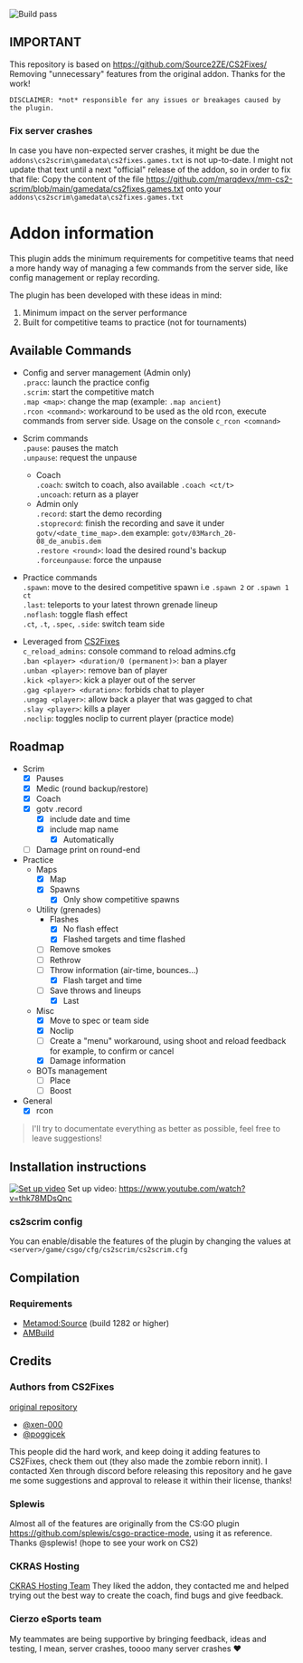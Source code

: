 ![Build pass](https://github.com/marqdevx/mm-cs2-scrim/actions/workflows/compile-metamod-addon.yaml/badge.svg)

## IMPORTANT
This repository is based on https://github.com/Source2ZE/CS2Fixes/
Removing "unnecessary" features from the original addon.
Thanks for the work!

```
DISCLAIMER: *not* responsible for any issues or breakages caused by the plugin. 
```

### Fix server crashes
In case you have non-expected server crashes, it might be due the `addons\cs2scrim\gamedata\cs2fixes.games.txt` is not up-to-date.
I might not update that text until a next "official" release of the addon, so in order to fix that file:
Copy the content of the file https://github.com/marqdevx/mm-cs2-scrim/blob/main/gamedata/cs2fixes.games.txt onto your `addons\cs2scrim\gamedata\cs2fixes.games.txt`

# Addon information
This plugin adds the minimum requirements for competitive teams that need a more handy way of managing a few commands from the server side, like config management or replay recording.

The plugin has been developed with these ideas in mind:
1. Minimum impact on the server performance
2. Built for competitive teams to practice (not for tournaments)

## Available Commands

* Config and server management (Admin only)  
  `.pracc`: launch the practice config  
  `.scrim`: start the competitive match  
  `.map <map>`: change the map (example: `.map ancient`)  
  `.rcon <command>`: workaround to be used as the old rcon, execute commands from server side. Usage on the console `c_rcon <comnand>`  

* Scrim commands  
  `.pause`: pauses the match  
  `.unpause`: request the unpause  
  * Coach  
    `.coach`: switch to coach, also available `.coach <ct/t>`  
    `.uncoach`: return as a player  
  * Admin only  
    `.record`: start the demo recording  
    `.stoprecord`: finish the recording and save it under `gotv/<date_time_map>.dem` example: `gotv/03March_20-08_de_anubis.dem`  
    `.restore <round>`: load the desired round's backup  
    `.forceunpause`: force the unpause  

* Practice commands  
    `.spawn`: move to the desired competitive spawn i.e `.spawn 2` or `.spawn 1 ct`  
    `.last`: teleports to your latest thrown grenade lineup  
    `.noflash`: toggle flash effect  
    `.ct`, `.t`, `.spec`, `.side`: switch team side  

* Leveraged from [CS2Fixes](https://github.com/Source2ZE/CS2Fixes/)  
  `c_reload_admins`: console command to reload admins.cfg  
  `.ban <player> <duration/0 (permanent)>`: ban a player  
  `.unban <player>`: remove ban of player  
  `.kick <player>`: kick a player out of the server  
  `.gag <player> <duration>`: forbids chat to player  
  `.ungag <player>`: allow back a player that was gagged to chat  
  `.slay <player>`: kills a player  
  `.noclip`: toggles noclip to current player (practice mode)  

## Roadmap
- Scrim
  - [X] Pauses
  - [X] Medic (round backup/restore)
  - [X] Coach
  - [X] gotv .record
    - [X] include date and time
    - [X] include map name
      - [X] Automatically
  - [ ] Damage print on round-end
- Practice
  - Maps
    - [X] Map
    - [X] Spawns
      - [X] Only show competitive spawns
  - Utility (grenades)
    - Flashes
      - [X] No flash effect
      - [X] Flashed targets and time flashed
    - [ ] Remove smokes
    - [ ] Rethrow
    - [ ] Throw information (air-time, bounces...)
      - [X] Flash target and time
    - [ ] Save throws and lineups
      - [X] Last
  - Misc
    - [X] Move to spec or team side
    - [X] Noclip
    - [ ] Create a "menu" workaround, using shoot and reload feedback for example, to confirm or cancel
    - [X] Damage information
  - BOTs management
      - [ ] Place
      - [ ] Boost
- General
  - [X] rcon

> I'll try to documentate everything as better as possible, feel free to leave suggestions!


## Installation instructions

[![Set up video](https://img.youtube.com/vi/thk78MDsQnc/0.jpg)]([https://www.youtube.com/watch?v=YOUTUBE_VIDEO_ID_HERE](https://www.youtube.com/watch?v=thk78MDsQnc))  
Set up video: https://www.youtube.com/watch?v=thk78MDsQnc

### cs2scrim config
You can enable/disable the features of the plugin by changing the values at `<server>/game/csgo/cfg/cs2scrim/cs2scrim.cfg`

## Compilation

### Requirements

- [Metamod:Source](https://www.sourcemm.net/downloads.php/?branch=master) (build 1282 or higher)
- [AMBuild](https://wiki.alliedmods.net/Ambuild)

## Credits

### Authors from CS2Fixes
[original repository](https://github.com/Source2ZE/CS2Fixes/)
- [@xen-000](https://github.com/xen-000)
- [@poggicek](https://github.com/poggicek)

This people did the hard work, and keep doing it adding features to CS2Fixes, check them out (they also made the zombie reborn innit).
I contacted Xen through discord before releasing this repository and he gave me some suggestions and approval to release it within their license, thanks!

### Splewis
Almost all of the features are originally from the CS:GO plugin https://github.com/splewis/csgo-practice-mode, using it as reference. Thanks @splewis! (hope to see your work on CS2)

### CKRAS Hosting
[CKRAS Hosting Team](https://www.ckras.com/en) They liked the addon, they contacted me and helped trying out the best way to create the coach, find bugs and give feedback.

### Cierzo eSports team
My teammates are being supportive by bringing feedback, ideas and testing, I mean, server crashes, toooo many server crashes ♥